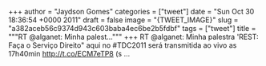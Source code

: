 
+++
author = "Jaydson Gomes"
categories = ["tweet"]
date = "Sun Oct 30 18:36:54 +0000 2011"
draft = false
image = "{TWEET_IMAGE}"
slug = "a382aceb56c9374d943c603baba4ec6be2b5fdbf"
tags = ["tweet"]
title = """RT @alganet: Minha palest..."""
+++
RT @alganet: Minha palestra 'REST: Faça o Serviço Direito" aqui no #TDC2011 será transmitida ao vivo as 17h40min http://t.co/ECM7eTP8 (s ...
